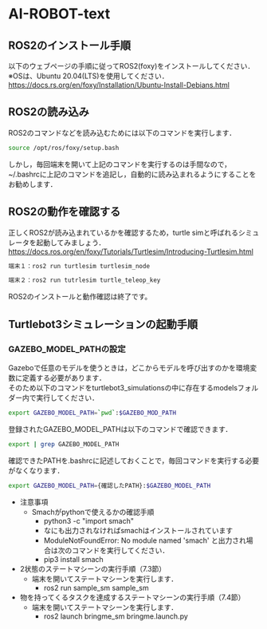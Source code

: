 # AI-ROBOT-text

## ROS2のインストール手順
以下のウェブページの手順に従ってROS2(foxy)をインストールしてください．  
※OSは、Ubuntu 20.04(LTS)を使用してください．  
https://docs.rs.org/en/foxy/Installation/Ubuntu-Install-Debians.html  

## ROS2の読み込み
ROS2のコマンドなどを読み込むためには以下のコマンドを実行します． 

```bash
source /opt/ros/foxy/setup.bash  
```

しかし，毎回端末を開いて上記のコマンドを実行するのは手間なので，~/.bashrcに上記のコマンドを追記し，自動的に読み込まれるようにすることをお勧めします．

## ROS2の動作を確認する
正しくROS2が読み込まれているかを確認するため，turtle simと呼ばれるシミュレータを起動してみましょう．
https://docs.ros.org/en/foxy/Tutorials/Turtlesim/Introducing-Turtlesim.html

```bash
端末１：ros2 run turtlesim turtlesim_node
```
```bash
端末２：ros2 run tutrlesim turtle_teleop_key
```
ROS2のインストールと動作確認は終了です。

## Turtlebot3シミュレーションの起動手順
### GAZEBO_MODEL_PATHの設定
Gazeboで任意のモデルを使うときは，どこからモデルを呼び出すのかを環境変数に定義する必要があります．  
そのため以下のコマンドをturtlebot3_simulationsの中に存在するmodelsフォルダー内で実行してください．  
```bash
export GAZEBO_MODEL_PATH=`pwd`:$GAZEBO_MOD_PATH
```
登録されたGAZEBO_MODEL_PATHは以下のコマンドで確認できます．
```bash
export | grep GAZEBO_MODEL_PATH
```
確認できたPATHを.bashrcに記述しておくことで，毎回コマンドを実行する必要がなくなります．
```bash
export GAZEBO_MODEL_PATH={確認したPATH}:$GAZEBO_MODEL_PATH
```

- 注意事項
  - Smachがpythonで使えるかの確認手順
    - python3 -c "import smach"
    - なにも出力されなければsmachはインストールされています
    - ModuleNotFoundError: No module named 'smach' と出力され場合は次のコマンドを実行してください．
    - pip3 install smach
- 2状態のステートマシーンの実行手順（7.3節）
  - 端末を開いてステートマシーンを実行します．
    - ros2 run sample_sm sample_sm
- 物を持ってくるタスクを達成するステートマシーンの実行手順（7.4節）
  - 端末を開いてステートマシーンを実行します．
    - ros2 launch bringme_sm bringme.launch.py
